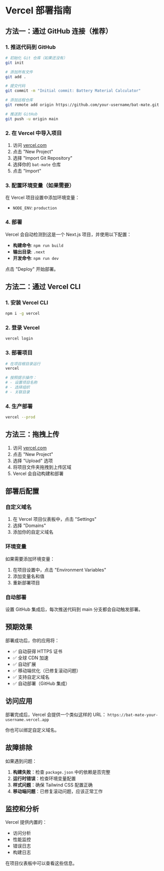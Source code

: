 # Vercel 部署指南

## 方法一：通过 GitHub 连接（推荐）

### 1. 推送代码到 GitHub

```bash
# 初始化 Git 仓库（如果还没有）
git init

# 添加所有文件
git add .

# 提交代码
git commit -m "Initial commit: Battery Material Calculator"

# 添加远程仓库
git remote add origin https://github.com/your-username/bat-mate.git

# 推送到 GitHub
git push -u origin main
```

### 2. 在 Vercel 中导入项目

1. 访问 [vercel.com](https://vercel.com)
2. 点击 "New Project"
3. 选择 "Import Git Repository"
4. 选择你的 `bat-mate` 仓库
5. 点击 "Import"

### 3. 配置环境变量（如果需要）

在 Vercel 项目设置中添加环境变量：
- `NODE_ENV`: `production`

### 4. 部署

Vercel 会自动检测到这是一个 Next.js 项目，并使用以下配置：
- **构建命令**: `npm run build`
- **输出目录**: `.next`
- **开发命令**: `npm run dev`

点击 "Deploy" 开始部署。

## 方法二：通过 Vercel CLI

### 1. 安装 Vercel CLI

```bash
npm i -g vercel
```

### 2. 登录 Vercel

```bash
vercel login
```

### 3. 部署项目

```bash
# 在项目根目录运行
vercel

# 按照提示操作：
# - 设置项目名称
# - 选择组织
# - 关联目录
```

### 4. 生产部署

```bash
vercel --prod
```

## 方法三：拖拽上传

1. 访问 [vercel.com](https://vercel.com)
2. 点击 "New Project"
3. 选择 "Upload" 选项
4. 将项目文件夹拖拽到上传区域
5. Vercel 会自动构建和部署

## 部署后配置

### 自定义域名

1. 在 Vercel 项目仪表板中，点击 "Settings"
2. 选择 "Domains"
3. 添加你的自定义域名

### 环境变量

如果需要添加环境变量：
1. 在项目设置中，点击 "Environment Variables"
2. 添加变量名和值
3. 重新部署项目

### 自动部署

设置 GitHub 集成后，每次推送代码到 main 分支都会自动触发部署。

## 预期效果

部署成功后，你的应用将：

- ✅ 自动获得 HTTPS 证书
- ✅ 全球 CDN 加速
- ✅ 自动扩展
- ✅ 移动端优化（已修复滚动问题）
- ✅ 支持自定义域名
- ✅ 自动部署（GitHub 集成）

## 访问应用

部署完成后，Vercel 会提供一个类似这样的 URL：
`https://bat-mate-your-username.vercel.app`

你也可以绑定自定义域名。

## 故障排除

如果遇到问题：

1. **构建失败**：检查 `package.json` 中的依赖是否完整
2. **运行时错误**：检查环境变量配置
3. **样式问题**：确保 Tailwind CSS 配置正确
4. **移动端问题**：已修复滚动问题，应该正常工作

## 监控和分析

Vercel 提供内置的：
- 访问分析
- 性能监控
- 错误日志
- 构建日志

在项目仪表板中可以查看这些信息。
